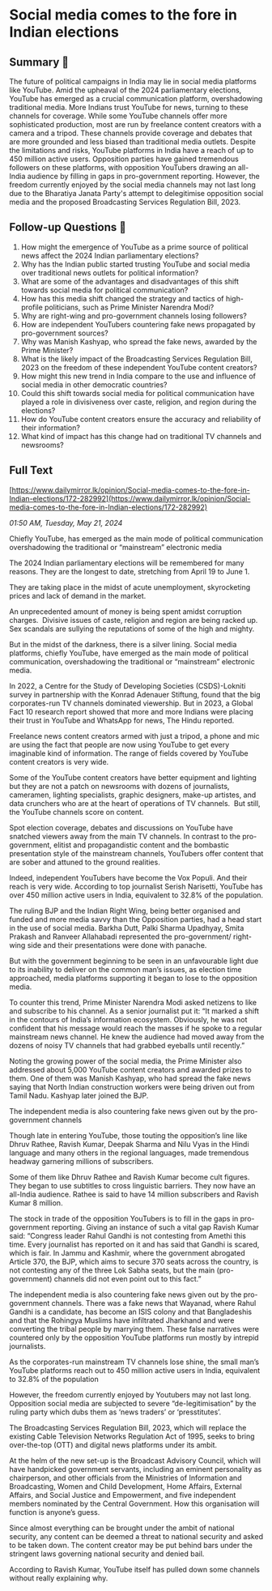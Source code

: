# Social media comes to the fore in Indian elections

## Summary 🤖

The future of political campaigns in India may lie in social media platforms like YouTube. Amid the upheaval of the 2024 parliamentary elections, YouTube has emerged as a crucial communication platform, overshadowing traditional media. More Indians trust YouTube for news, turning to these channels for coverage. While some YouTube channels offer more sophisticated production, most are run by freelance content creators with a camera and a tripod. These channels provide coverage and debates that are more grounded and less biased than traditional media outlets. Despite the limitations and risks, YouTube platforms in India have a reach of up to 450 million active users. Opposition parties have gained tremendous followers on these platforms, with opposition YouTubers drawing an all-India audience by filling in gaps in pro-government reporting. However, the freedom currently enjoyed by the social media channels may not last long due to the Bharatiya Janata Party's attempt to delegitimise opposition social media and the proposed Broadcasting Services Regulation Bill, 2023.

## Follow-up Questions 🤖

1. How might the emergence of YouTube as a prime source of political news affect the 2024 Indian parliamentary elections?
2. Why has the Indian public started trusting YouTube and social media over traditional news outlets for political information?
3. What are some of the advantages and disadvantages of this shift towards social media for political communication?
4. How has this media shift changed the strategy and tactics of high-profile politicians, such as Prime Minister Narendra Modi?
5. Why are right-wing and pro-government channels losing followers?
6. How are independent YouTubers countering fake news propagated by pro-government sources?
7. Why was Manish Kashyap, who spread the fake news, awarded by the Prime Minister?
8. What is the likely impact of the Broadcasting Services Regulation Bill, 2023 on the freedom of these independent YouTube content creators?
9. How might this new trend in India compare to the use and influence of social media in other democratic countries?
10. Could this shift towards social media for political communication have played a role in divisiveness over caste, religion, and region during the elections?
11. How do YouTube content creators ensure the accuracy and reliability of their information? 
12. What kind of impact has this change had on traditional TV channels and newsrooms?

## Full Text

[https://www.dailymirror.lk/opinion/Social-media-comes-to-the-fore-in-Indian-elections/172-282992](https://www.dailymirror.lk/opinion/Social-media-comes-to-the-fore-in-Indian-elections/172-282992)

*01:50 AM, Tuesday, May 21, 2024*

Chiefly YouTube, has emerged as the main mode of political communication overshadowing the traditional or “mainstream” electronic media

The 2024 Indian parliamentary elections will be remembered for many reasons. They are the longest to date, stretching from April 19 to June 1.

They are taking place in the midst of acute unemployment, skyrocketing prices and lack of demand in the market.

An unprecedented amount of money is being spent amidst corruption charges.  Divisive issues of caste, religion and region are being racked up. Sex scandals are sullying the reputations of some of the high and mighty.

But in the midst of the darkness, there is a silver lining. Social media platforms, chiefly YouTube, have emerged as the main mode of political communication, overshadowing the traditional or “mainstream” electronic media.

In 2022, a Centre for the Study of Developing Societies (CSDS)-Lokniti survey in partnership with the Konrad Adenauer Stiftung, found that the big corporates-run TV channels dominated viewership. But in 2023, a Global Fact 10 research report showed that more and more Indians were placing their trust in YouTube and WhatsApp for news, The Hindu reported.

Freelance news content creators armed with just a tripod, a phone and mic are using the fact that people are now using YouTube to get every imaginable kind of information. The range of fields covered by YouTube content creators is very wide.

Some of the YouTube content creators have better equipment and lighting but they are not a patch on newsrooms with dozens of journalists, cameramen, lighting specialists, graphic designers, make-up artistes, and data crunchers who are at the heart of operations of TV channels.  But still, the YouTube channels score on content.

Spot election coverage, debates and discussions on YouTube have snatched viewers away from the main TV channels. In contrast to the pro-government, elitist and propagandistic content and the bombastic presentation style of the mainstream channels, YouTubers offer content that are sober and attuned to the ground realities.

Indeed, independent YouTubers have become the Vox Populi. And their reach is very wide. According to top journalist Serish Narisetti, YouTube has over 450 million active users in India, equivalent to 32.8% of the population.

The ruling BJP and the Indian Right Wing, being better organised and funded and more media savvy than the Opposition parties, had a head start in the use of social media. Barkha Dutt, Palki Sharma Upadhyay, Smita Prakash and Ranveer Allahabadi represented the pro-government/ right-wing side and their presentations were done with panache.

But with the government beginning to be seen in an unfavourable light due to its inability to deliver on the common man’s issues, as election time approached, media platforms supporting it began to lose to the opposition media.

To counter this trend, Prime Minister Narendra Modi asked netizens to like and subscribe to his channel. As a senior journalist put it: “It marked a shift in the contours of India’s information ecosystem. Obviously, he was not confident that his message would reach the masses if he spoke to a regular mainstream news channel. He knew the audience had moved away from the dozens of noisy TV channels that had grabbed eyeballs until recently.”

Noting the growing power of the social media, the Prime Minister also addressed about 5,000 YouTube content creators and awarded prizes to them. One of them was Manish Kashyap, who had spread the fake news saying that North Indian construction workers were being driven out from Tamil Nadu. Kashyap later joined the BJP.

The independent media is also countering fake news given out by the pro-government channels

Though late in entering YouTube, those touting the opposition’s line like Dhruv Rathee, Ravish Kumar, Deepak Sharma and Nilu Vyas in the Hindi language and many others in the regional languages, made tremendous headway garnering millions of subscribers.

Some of them like Dhruv Rathee and Ravish Kumar become cult figures. They began to use subtitles to cross linguistic barriers. They now have an all-India audience. Rathee is said to have 14 million subscribers and Ravish Kumar 8 million.

The stock in trade of the opposition YouTubers is to fill in the gaps in pro-government reporting. Giving an instance of such a vital gap Ravish Kumar said: “Congress leader Rahul Gandhi is not contesting from Amethi this time. Every journalist has reported on it and has said that Gandhi is scared, which is fair. In Jammu and Kashmir, where the government abrogated Article 370, the BJP, which aims to secure 370 seats across the country, is not contesting any of the three Lok Sabha seats, but the main (pro-government) channels did not even point out to this fact.”

The independent media is also countering fake news given out by the pro-government channels. There was a fake news that Wayanad, where Rahul Gandhi is a candidate, has become an ISIS colony and that Bangladeshis and that the Rohingya Muslims have infiltrated Jharkhand and were converting the tribal people by marrying them. These false narratives were countered only by the opposition YouTube platforms run mostly by intrepid journalists.

As the corporates-run mainstream TV channels lose shine, the small man’s YouTube platforms reach out to 450 million active users in India, equivalent to 32.8% of the population

However, the freedom currently enjoyed by Youtubers may not last long. Opposition social media are subjected to severe “de-legitimisation” by the ruling party which dubs them as ‘news traders’ or ‘presstitutes’.

The Broadcasting Services Regulation Bill, 2023, which will replace the existing Cable Television Networks Regulation Act of 1995, seeks to bring over-the-top (OTT) and digital news platforms under its ambit.

At the helm of the new set-up is the Broadcast Advisory Council, which will have handpicked government servants, including an eminent personality as chairperson, and other officials from the Ministries of Information and Broadcasting, Women and Child Development, Home Affairs, External Affairs, and Social Justice and Empowerment, and five independent members nominated by the Central Government. How this organisation will function is anyone’s guess.

Since almost everything can be brought under the ambit of national security, any content can be deemed a threat to national security and asked to be taken down. The content creator may be put behind bars under the stringent laws governing national security and denied bail.

According to Ravish Kumar, YouTube itself has pulled down some channels without really explaining why.

